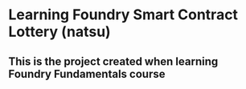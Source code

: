 
# Learning Foundry Smart Contract Lottery (natsu)
## This is the project created when learning Foundry Fundamentals course
